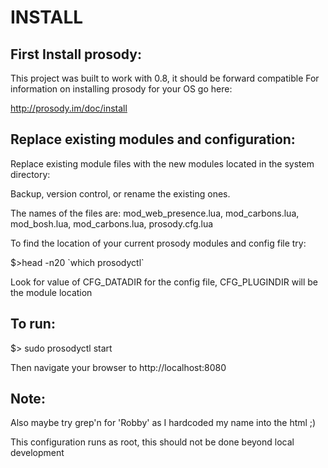INSTALL
===========

First Install prosody:
---------------------
This project was built to work with 0.8, it should be forward compatible
For information on installing prosody for your OS go here:

http://prosody.im/doc/install


Replace existing modules and configuration:
------------------------
Replace existing module files with the new modules located in the system directory:

Backup, version control, or rename the existing ones.

The names of the files are: mod_web_presence.lua, mod_carbons.lua, mod_bosh.lua, mod_carbons.lua, prosody.cfg.lua

To find the location of your current prosody modules and config file try:

$>head -n20 \`which prosodyctl\` 

Look for value of CFG_DATADIR for the config file, CFG_PLUGINDIR will be the module location



To run:
---------------------------

$> sudo prosodyctl start

Then navigate your browser to http://localhost:8080


Note:
----------------

Also maybe try grep'n for 'Robby' as I hardcoded my name into the html ;)

This configuration runs as root, this should not be done beyond local development
